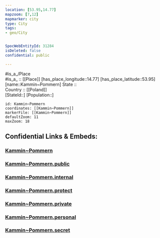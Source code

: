 ```yaml
---
location: [53.95,14.77] 
mapzoom: [7,12] 
mapmarker: city 
type: City
tags:
- geo/City


SpocWebEntityId: 31284
isDeleted: false
confidential: public

---
```

#is_a_/Place  
#is_a_ :: [[Place]] 
[has_place_longitude::14.77] 
[has_place_latitude::53.95] 
[name::Kammin~Pommern] 
State ::  
Country :: [[Poland]]  
[StateId::] 
[Population::] 



```leaflet
id: Kammin~Pommern
coordinates: [[Kammin~Pommern]] 
markerFile: [[Kammin~Pommern]] 
defaultZoom: 11 
maxZoom: 18
```


## Confidential Links & Embeds: 

### [Kammin~Pommern](/_Standards/Earth/Continent/Europe/Europe~East/Poland/Provinces~Poland/West_Pomeranian/City/Kammin~Pommern.md) 

### [Kammin~Pommern.public](/_public/Earth/Continent/Europe/Europe~East/Poland/Provinces~Poland/West_Pomeranian/City/Kammin~Pommern.public.md) 

### [Kammin~Pommern.internal](/_internal/Earth/Continent/Europe/Europe~East/Poland/Provinces~Poland/West_Pomeranian/City/Kammin~Pommern.internal.md) 

### [Kammin~Pommern.protect](/_protect/Earth/Continent/Europe/Europe~East/Poland/Provinces~Poland/West_Pomeranian/City/Kammin~Pommern.protect.md) 

### [Kammin~Pommern.private](/_private/Earth/Continent/Europe/Europe~East/Poland/Provinces~Poland/West_Pomeranian/City/Kammin~Pommern.private.md) 

### [Kammin~Pommern.personal](/_personal/Earth/Continent/Europe/Europe~East/Poland/Provinces~Poland/West_Pomeranian/City/Kammin~Pommern.personal.md) 

### [Kammin~Pommern.secret](/_secret/Earth/Continent/Europe/Europe~East/Poland/Provinces~Poland/West_Pomeranian/City/Kammin~Pommern.secret.md)

